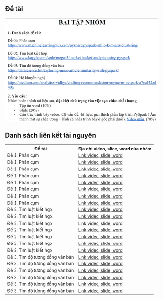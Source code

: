 <h2>Đề tài</h2>
<img src = "docs/nhom.jpg" />

<h2>Danh sách liên kết tài nguyên</h2>

<table>
    <tr>
        <th>Đề tài</th>
        <th>Địa chỉ video, slide, word của nhóm</th>
    </tr>
    <tr>
        <td>Đề 1. Phân cụm</td>
        <td><a href="https://drive.google.com/drive/folders/1L73S2DKdBl1yi3NwQ8ZaX_KpEXrLElNe" target="_blank">Link video, slide, word</a></td>
    </tr>
    <tr>
        <td>Đề 1. Phân cụm</td>
        <td><a href="https://drive.google.com/drive/folders/1L2LOhGudScvcmMHcTiRzbgS2gF_RYt1Z" target="_blank">Link video, slide, word</a></td>
    </tr>
    <tr>
        <td>Đề 1. Phân cụm</td>
        <td><a href="https://drive.google.com/drive/folders/1L73TMKlMDmQOiwYwXejCiGgjuS5mNCrx" target="_blank">Link video, slide, word</a></td>
    </tr>
    <tr>
        <td>Đề 1. Phân cụm</td>
        <td><a href="https://drive.google.com/drive/folders/11MMUFb_U1oD1rVDDHsB-Z2KFuz6QQR3B?usp=sharing" target="_blank">Link video, slide, word</a></td>
    </tr>
    <tr>
        <td>Đề 1. Phân cụm</td>
        <td><a href="https://drive.google.com/drive/folders/17fqsAP_6ARH1OZWWFxc1Z7bskind6gNj?usp=drive_link" target="_blank">Link video, slide, word</a></td>
    </tr>
    <tr>
        <td>Đề 1. Phân cụm</td>
        <td><a href="https://drive.google.com/drive/u/1/folders/1H3wdraTwa-lDEjn4AU0nXEaf4QaKqtjc" target="_blank">Link video, slide, word</a></td>
    </tr>
    <tr>
        <td>Đề 1. Phân cụm</td>
        <td><a href="https://docs.google.com/document/d/1fexo1KowFR890tQXi6xlB_QjkJ4IPSol/edit?usp=sharing&ouid=103176050034227209855&rtpof=true&sd=true" target="_blank">Link video, slide, word</a></td>
    </tr>
    <tr>
        <td>Đề 1. Phân cụm</td>
        <td><a href="https://drive.google.com/drive/folders/17Nc4T-NluRl8kcxqw0oaLkv2dc8wqdTI?usp=sharing" target="_blank">Link video, slide, word</a></td>
    </tr>
    <tr>
        <td>Đề 2. Tìm luật kiết hợp</td>
        <td><a href="https://drive.google.com/drive/folders/1vmz74Z_v7yYei0z0MacVNFUbKzWDOPVJ?usp=sharing" target="_blank">Link video, slide, word</a></td>
    </tr>
    <tr>
        <td>Đề 2. Tìm luật kiết hợp</td>
        <td><a href="https://drive.google.com/drive/folders/156TWfr_qPB2Jxh-x1juY39Y3Bfe7nMN2?usp=sharing" target="_blank">Link video, slide, word</a></td>
    </tr>
    <tr>
        <td>Đề 2. Tìm luật kiết hợp</td>
        <td><a href="https://drive.google.com/drive/folders/1lY2sJkXiiIbvxQ7QH4cjIxawMbasLkB9" target="_blank">Link video, slide, word</a></td>
    </tr>
    <tr>
        <td>Đề 2. Tìm luật kiết hợp</td>
        <td><a href="https://drive.google.com/drive/folders/1JMOaFYHjFwA4Sw1d_YVkCfCVezuuR_Hs" target="_blank">Link video, slide, word</a></td>
    </tr>
    <tr>
        <td>Đề 2. Tìm luật kiết hợp</td>
        <td><a href="https://drive.google.com/drive/folders/1DXkCvJ8fXKWxqsV3XjqzqDez7RSAfo1N?fbclid=IwY2xjawIqNgNleHRuA2FlbQIxMAABHVfCrRxR5CX7cpiYeVj2IdifugTeRvkw-Hzg05TrCL3eJqT0HpZMjUPWCA_aem_q1J9xg9Ztr1lLqSL7GDRvA" target="_blank">Link video, slide, word</a></td>
    </tr>
    <tr>
        <td>Đề 2. Tìm luật kiết hợp</td>
        <td><a href="https://drive.google.com/file/d/1Lr5ghDJUpE8a5YsH7OJKTurxJVdXHbKJ/view?usp=sharing" target="_blank">Link video, slide, word</a></td>
    </tr>
    <tr>
        <td>Đề 2. Tìm luật kiết hợp</td>
        <td><a href="https://drive.google.com/drive/folders/1RbNp6hsFAS1WB8INFAGroqFNUDbcUqf4?usp=sharing" target="_blank">Link video, slide, word</a></td>
    </tr>
    <tr>
        <td>Đề 3. Tìm độ tương đồng văn bản</td>
        <td><a href="https://drive.google.com/drive/folders/1KB1K8F20HJ0Yd965U2RMGtsPUhPLaVhL" target="_blank">Link video, slide, word</a></td>
    </tr>
    <tr>
        <td>Đề 3. Tìm độ tương đồng văn bản</td>
        <td><a href="https://drive.google.com/drive/folders/1hRrJDSse81o0QCvl5Riz1McYOPkf2EpY?usp=sharing" target="_blank">Link video, slide, word</a></td>
    </tr>
    <tr>
        <td>Đề 3. Tìm độ tương đồng văn bản</td>
        <td><a href="https://drive.google.com/drive/folders/1MQ9f2sunLeCpSqQ4c0_PmuA35PwBjHkJ?usp=drive_link" target="_blank">Link video, slide, word</a></td>
    </tr>
    <tr>
        <td>Đề 3. Tìm độ tương đồng văn bản</td>
        <td><a href="https://drive.google.com/drive/folders/1iiwtgwp7KKwluNKih-LEGgHg47RD61UE" target="_blank">Link video, slide, word</a></td>
    </tr>
    <tr>
        <td>Đề 3. Tìm độ tương đồng văn bản</td>
        <td><a href="https://drive.google.com/drive/folders/13KEctrAMxZ5jt5k_uQgtx8OmGTHABKJq?usp=sharing" target="_blank">Link video, slide, word</a></td>
    </tr>
    <tr>
        <td>Đề 3. Tìm độ tương đồng văn bản</td>
        <td><a href="https://drive.google.com/drive/folders/1uDBAoxuEYrJ8dqzbAlKp3csmmYAa56_L" target="_blank">Link video, slide, word</a></td>
    </tr>
</table>

</body>
</html>
